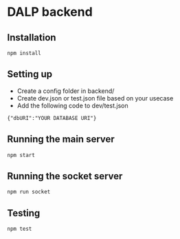 # DALP backend 
## Installation

`npm install`

## Setting up

- Create a config folder in backend/
- Create dev.json or test.json file based on your usecase
- Add the following code to dev/test.json

`{"dbURI":"YOUR DATABASE URI"}`

## Running the main server

`npm start`

## Running the socket server

`npm run socket`

## Testing

`npm test`

